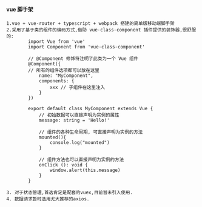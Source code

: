 #### vue 脚手架

    1.vue + vue-router + typescript + webpack 搭建的简单版移动端脚手架
    2.采用了基于类的组件的编码方式,借助 vue-class-component 插件提供的装饰器,很舒服的:
            import Vue from 'vue'
            import Component from 'vue-class-component'

            // @Component 修饰符注明了此类为一个 Vue 组件
            @Component({
            // 所有的组件选项都可以放在这里
                name: "MyComponent",
                components: {
                    xxx // 子组件在这里注入
                }
            })

            export default class MyComponent extends Vue {
                // 初始数据可以直接声明为实例的属性
                message: string = 'Hello!'

                // 组件的各种生命周期, 可直接声明为实例的方法
                mounted(){
                    console.log("mounted")
                }

                // 组件方法也可以直接声明为实例的方法
                onClick (): void {
                    window.alert(this.message)
                }
            }

    3. 对于状态管理,首选肯定是配套的vuex,目前暂未引入使用.
    4. 数据请求暂时选用尤大推荐的axios.
